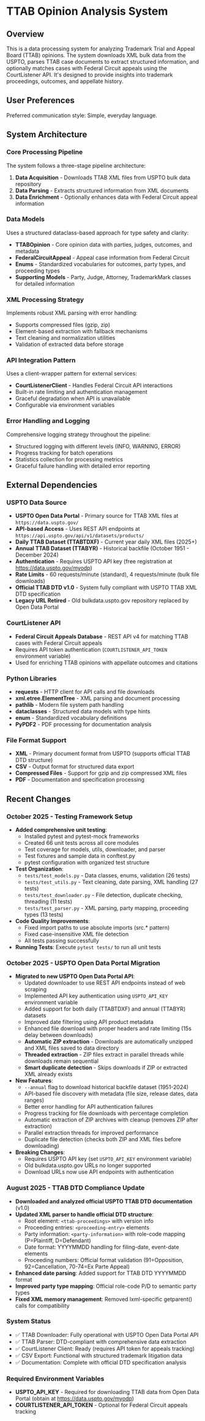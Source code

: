 # TTAB Opinion Analysis System

## Overview

This is a data processing system for analyzing Trademark Trial and Appeal Board (TTAB) opinions. The system downloads XML bulk data from the USPTO, parses TTAB case documents to extract structured information, and optionally matches cases with Federal Circuit appeals using the CourtListener API. It's designed to provide insights into trademark proceedings, outcomes, and appellate history.

## User Preferences

Preferred communication style: Simple, everyday language.

## System Architecture

### Core Processing Pipeline
The system follows a three-stage pipeline architecture:
1. **Data Acquisition** - Downloads TTAB XML files from USPTO bulk data repository
2. **Data Parsing** - Extracts structured information from XML documents  
3. **Data Enrichment** - Optionally enhances data with Federal Circuit appeal information

### Data Models
Uses a structured dataclass-based approach for type safety and clarity:
- **TTABOpinion** - Core opinion data with parties, judges, outcomes, and metadata
- **FederalCircuitAppeal** - Appeal case information from Federal Circuit
- **Enums** - Standardized vocabularies for outcomes, party types, and proceeding types
- **Supporting Models** - Party, Judge, Attorney, TrademarkMark classes for detailed information

### XML Processing Strategy
Implements robust XML parsing with error handling:
- Supports compressed files (gzip, zip)
- Element-based extraction with fallback mechanisms
- Text cleaning and normalization utilities
- Validation of extracted data before storage

### API Integration Pattern
Uses a client-wrapper pattern for external services:
- **CourtListenerClient** - Handles Federal Circuit API interactions
- Built-in rate limiting and authentication management
- Graceful degradation when API is unavailable
- Configurable via environment variables

### Error Handling and Logging
Comprehensive logging strategy throughout the pipeline:
- Structured logging with different levels (INFO, WARNING, ERROR)
- Progress tracking for batch operations
- Statistics collection for processing metrics
- Graceful failure handling with detailed error reporting

## External Dependencies

### USPTO Data Source
- **USPTO Open Data Portal** - Primary source for TTAB XML files at `https://data.uspto.gov/`
- **API-based Access** - Uses REST API endpoints at `https://api.uspto.gov/api/v1/datasets/products/`
- **Daily TTAB Dataset (TTABTDXF)** - Current year daily XML files (2025+)
- **Annual TTAB Dataset (TTABYR)** - Historical backfile (October 1951 - December 2024)
- **Authentication** - Requires USPTO API key (free registration at https://data.uspto.gov/myodp)
- **Rate Limits** - 60 requests/minute (standard), 4 requests/minute (bulk file downloads)
- **Official TTAB DTD v1.0** - System fully compliant with USPTO TTAB XML DTD specification
- **Legacy URL Retired** - Old bulkdata.uspto.gov repository replaced by Open Data Portal

### CourtListener API
- **Federal Circuit Appeals Database** - REST API v4 for matching TTAB cases with Federal Circuit appeals
- Requires API token authentication (`COURTLISTENER_API_TOKEN` environment variable)
- Used for enriching TTAB opinions with appellate outcomes and citations

### Python Libraries
- **requests** - HTTP client for API calls and file downloads
- **xml.etree.ElementTree** - XML parsing and document processing
- **pathlib** - Modern file system path handling
- **dataclasses** - Structured data models with type hints
- **enum** - Standardized vocabulary definitions
- **PyPDF2** - PDF processing for documentation analysis

### File Format Support
- **XML** - Primary document format from USPTO (supports official TTAB DTD structure)
- **CSV** - Output format for structured data export
- **Compressed Files** - Support for gzip and zip compressed XML files
- **PDF** - Documentation and specification processing

## Recent Changes

### October 2025 - Testing Framework Setup
- **Added comprehensive unit testing**:
  - Installed pytest and pytest-mock frameworks
  - Created 66 unit tests across all core modules
  - Test coverage for models, utils, downloader, and parser
  - Test fixtures and sample data in conftest.py
  - pytest configuration with organized test structure
- **Test Organization**:
  - `tests/test_models.py` - Data classes, enums, validation (26 tests)
  - `tests/test_utils.py` - Text cleaning, date parsing, XML handling (27 tests)
  - `tests/test_downloader.py` - File detection, duplicate checking, threading (11 tests)
  - `tests/test_parser.py` - XML parsing, party mapping, proceeding types (13 tests)
- **Code Quality Improvements**:
  - Fixed import paths to use absolute imports (src.* pattern)
  - Fixed case-insensitive XML file detection
  - All tests passing successfully
- **Running Tests**: Execute `pytest tests/` to run all unit tests

### October 2025 - USPTO Open Data Portal Migration
- **Migrated to new USPTO Open Data Portal API**:
  - Updated downloader to use REST API endpoints instead of web scraping
  - Implemented API key authentication using `USPTO_API_KEY` environment variable
  - Added support for both daily (TTABTDXF) and annual (TTABYR) datasets
  - Improved date filtering using API product metadata
  - Enhanced file download with proper headers and rate limiting (15s delay between downloads)
  - **Automatic ZIP extraction** - Downloads are automatically unzipped and XML files saved to data directory
  - **Threaded extraction** - ZIP files extract in parallel threads while downloads remain sequential
  - **Smart duplicate detection** - Skips downloads if ZIP or extracted XML already exists
- **New Features**:
  - `--annual` flag to download historical backfile dataset (1951-2024)
  - API-based file discovery with metadata (file size, release dates, data ranges)
  - Better error handling for API authentication failures
  - Progress tracking for file downloads with percentage completion
  - Automatic extraction of ZIP archives with cleanup (removes ZIP after extraction)
  - Parallel extraction threads for improved performance
  - Duplicate file detection (checks both ZIP and XML files before downloading)
- **Breaking Changes**:
  - Requires USPTO API key (set `USPTO_API_KEY` environment variable)
  - Old bulkdata.uspto.gov URLs no longer supported
  - Download URLs now use API endpoints with authentication

### August 2025 - TTAB DTD Compliance Update
- **Downloaded and analyzed official USPTO TTAB DTD documentation** (v1.0)
- **Updated XML parser to handle official DTD structure**:
  - Root element: `<ttab-proceedings>` with version info
  - Proceeding entries: `<proceeding-entry>` elements
  - Party information: `<party-information>` with role-code mapping (P=Plaintiff, D=Defendant)
  - Date format: YYYYMMDD handling for filing-date, event-date elements
  - Proceeding numbers: Official format validation (91=Opposition, 92=Cancellation, 70-74=Ex Parte Appeal)
- **Enhanced date parsing**: Added support for TTAB DTD YYYYMMDD format
- **Improved party type mapping**: Official role-code P/D to semantic party types
- **Fixed XML memory management**: Removed lxml-specific getparent() calls for compatibility

### System Status
- ✅ TTAB Downloader: Fully operational with USPTO Open Data Portal API
- ✅ TTAB Parser: DTD-compliant with comprehensive data extraction
- ✅ CourtListener Client: Ready (requires API token for appeals tracking)
- ✅ CSV Export: Functional with structured trademark litigation data
- ✅ Documentation: Complete with official DTD specification analysis

### Required Environment Variables
- **USPTO_API_KEY** - Required for downloading TTAB data from Open Data Portal (obtain at https://data.uspto.gov/myodp)
- **COURTLISTENER_API_TOKEN** - Optional for Federal Circuit appeals tracking